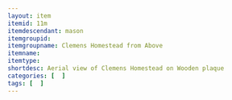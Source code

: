 ```yaml
---
layout: item
itemid: 11m
itemdescendant: mason
itemgroupid: 
itemgroupname: Clemens Homestead from Above 
itemname: 
itemtype: 
shortdesc: Aerial view of Clemens Homestead on Wooden plaque
categories: [  ]
tags: [  ]
---
```







